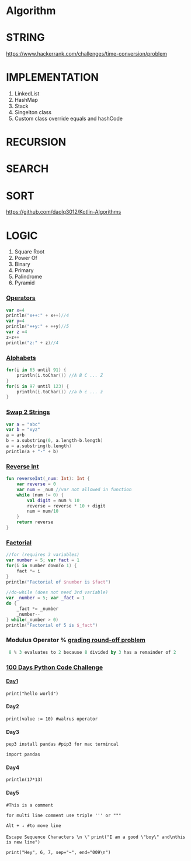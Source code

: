 # Algorithm

# STRING
https://www.hackerrank.com/challenges/time-conversion/problem

# IMPLEMENTATION

1. LinkedList
2. HashMap
3. Stack
4. Singelton class
5. Custom class override equals and hashCode

# RECURSION

# SEARCH

# SORT
https://github.com/daolq3012/Kotlin-Algorithms

# LOGIC

1. Square Root
2. Power Of
3. Binary
4. Primary
5. Palindrome
6. Pyramid

### [Operators](https://pl.kotl.in/2-7E5Um6f)
```kotlin
var x=4
println("x++:" + x++)//4
var y=4
println("++y:" + ++y)//5
var z =4
z=z++
println("z:" + z)//4
```

### [Alphabets](https://pl.kotl.in/zcI7ztf2b)
```kotlin
for(i in 65 until 91) {
    println(i.toChar()) //A B C ... Z
}
for(i in 97 until 123) {
    println(i.toChar()) //a b c ... z
}
```

### [Swap 2 Strings](https://pl.kotl.in/WL1B6eBZi)
```kotlin
var a = "abc"
var b = "xyz"
a = a+b
b = a.substring(0, a.length-b.length)
a = a.substring(b.length)
println(a + "-" + b)
```

### [Reverse Int](https://pl.kotl.in/VI3t5j2e9)
```kotlin
fun reverseInt(_num: Int): Int {
    var reverse = 0
    var num = _num //var not allowed in function
    while (num != 0) {
        val digit = num % 10
        reverse = reverse * 10 + digit
        num = num/10
    }
    return reverse
}
```

### [Factorial](https://pl.kotl.in/wQATBU-j2)
```kotlin
//for (requires 3 variables)
var number = 5; var fact = 1
for(i in number downTo 1) {
    fact *= i
}
println("Factorial of $number is $fact")

//do-while (does not need 3rd variable)
var _number = 5; var _fact = 1
do {
    _fact *= _number
    _number--
} while(_number > 0)
println("Factorial of 5 is $_fact")
```

### Modulus Operator % [grading round-off problem](https://pl.kotl.in/E9BqWmJLJ)
```kotlin
 8 % 3 evaluates to 2 because 8 divided by 3 has a remainder of 2
```

### [100 Days Python Code Challenge](https://www.youtube.com/playlist?list=PLu0W_9lII9agwh1XjRt242xIpHhPT2llg)

#### [Day1](https://replit.com/@shanraisshan/Day1Python#main.py)

```print("hello world")```

#### Day2

```print(value := 10) #walrus operator```

#### Day3

```pep3 install pandas #pip3 for mac termincal```

```import pandas```

#### Day4

```println(17*13)```

#### Day5

```#This is a comment```

```for multi line comment use triple ''' or """```

```Alt + ↓ #to move line```

```Escape Sequence Characters \n \"``` 
```print("I am a good \"boy\" and\nthis is new line")```

```print("Hey", 6, 7, sep="~", end="009\n")```



